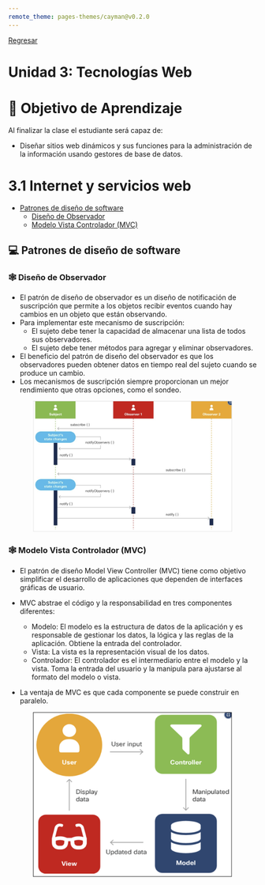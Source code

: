 ```yaml
---
remote_theme: pages-themes/cayman@v0.2.0
---
```

[Regresar](/Administracion-de-Sistemas-y-Servicios-en-Red/)


# Unidad 3: Tecnologías Web

# 🎯 **Objetivo de Aprendizaje**
Al finalizar la clase el estudiante será capaz de:
- Diseñar sitios web dinámicos y sus funciones para la administración de la información usando gestores de base de datos.

# 3.1 Internet y servicios web
- [Patrones de diseño de software](#patrones)
    - [Diseño de Observador](#observador)
    - [Modelo Vista Controlador (MVC)](#mvc)

<a name="patrones"> </a>

## 💻 Patrones de diseño de software


<a name="observador"> </a>

### 🕸️ Diseño de Observador

- El patrón de diseño de observador es un diseño de notificación de suscripción que permite a los objetos recibir eventos cuando hay cambios en un objeto que están observando.
- Para implementar este mecanismo de suscripción:
    - El sujeto debe tener la capacidad de almacenar una lista de todos sus observadores.
    - El sujeto debe tener métodos para agregar y eliminar observadores.
- El beneficio del patrón de diseño del observador es que los observadores pueden obtener datos en tiempo real del sujeto cuando se produce un cambio.
- Los mecanismos de suscripción siempre proporcionan un mejor rendimiento que otras opciones, como el sondeo.

<p align="center">
  <img src="imagenes/assr_unidad3_1_observador.png" alt="observador" width="80%">
</p>

<a name="mvc"> </a>

### 🕸️ Modelo Vista Controlador (MVC)
- El patrón de diseño Model View Controller (MVC) tiene como objetivo simplificar el desarrollo de aplicaciones que dependen de interfaces gráficas de usuario.
- MVC abstrae el código y la responsabilidad en tres componentes diferentes:
    - Modelo: El modelo es la estructura de datos de la aplicación y es responsable de gestionar los datos, la lógica y las reglas de la aplicación. Obtiene la entrada del controlador.
    - Vista: La vista es la representación visual de los datos. 
    - Controlador: El controlador es el intermediario entre el modelo y la vista. Toma la entrada del usuario y la manipula para ajustarse al formato del modelo o vista.

- La ventaja de MVC es que cada componente se puede construir en paralelo.

<p align="center">
  <img src="imagenes/assr_unidad3_1_mvc.png" alt="observador" width="80%">
</p>